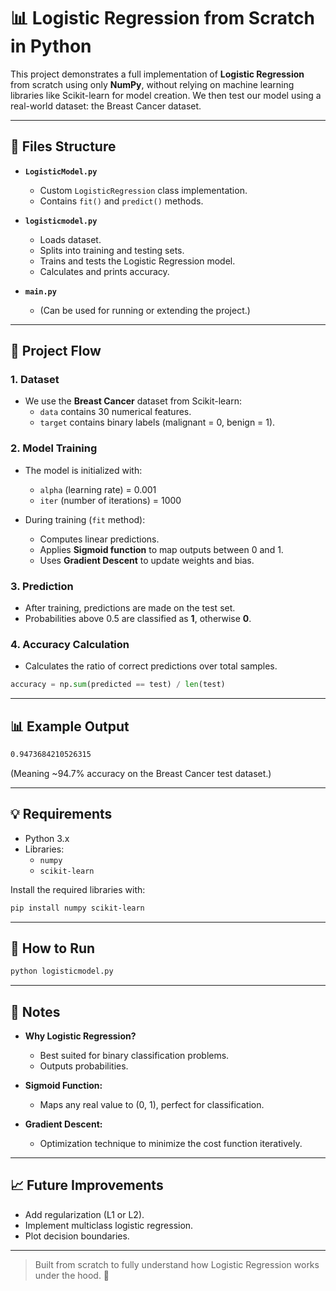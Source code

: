 # 📊 Logistic Regression from Scratch in Python

This project demonstrates a full implementation of **Logistic Regression** from scratch using only **NumPy**, without relying on machine learning libraries like Scikit-learn for model creation. We then test our model using a real-world dataset: the Breast Cancer dataset.

---

## 📂 Files Structure

- **`LogisticModel.py`**
  - Custom `LogisticRegression` class implementation.
  - Contains `fit()` and `predict()` methods.

- **`logisticmodel.py`**
  - Loads dataset.
  - Splits into training and testing sets.
  - Trains and tests the Logistic Regression model.
  - Calculates and prints accuracy.

- **`main.py`**
  - (Can be used for running or extending the project.)

---

## 🔄 Project Flow

### 1. Dataset
- We use the **Breast Cancer** dataset from Scikit-learn:
  - `data` contains 30 numerical features.
  - `target` contains binary labels (malignant = 0, benign = 1).

### 2. Model Training
- The model is initialized with:
  - `alpha` (learning rate) = 0.001
  - `iter` (number of iterations) = 1000

- During training (`fit` method):
  - Computes linear predictions.
  - Applies **Sigmoid function** to map outputs between 0 and 1.
  - Uses **Gradient Descent** to update weights and bias.

### 3. Prediction
- After training, predictions are made on the test set.
- Probabilities above 0.5 are classified as **1**, otherwise **0**.

### 4. Accuracy Calculation
- Calculates the ratio of correct predictions over total samples.

```python
accuracy = np.sum(predicted == test) / len(test)
```

---

## 📊 Example Output

```bash
0.9473684210526315
```

(Meaning ~94.7% accuracy on the Breast Cancer test dataset.)

---

## 💡 Requirements

- Python 3.x
- Libraries:
  - `numpy`
  - `scikit-learn`

Install the required libraries with:

```bash
pip install numpy scikit-learn
```

---

## 🚀 How to Run

```bash
python logisticmodel.py
```

---

## 📘 Notes

- **Why Logistic Regression?**
  - Best suited for binary classification problems.
  - Outputs probabilities.

- **Sigmoid Function:**
  - Maps any real value to (0, 1), perfect for classification.

- **Gradient Descent:**
  - Optimization technique to minimize the cost function iteratively.

---

## 📈 Future Improvements

- Add regularization (L1 or L2).
- Implement multiclass logistic regression.
- Plot decision boundaries.

---

> Built from scratch to fully understand how Logistic Regression works under the hood. 🚀
